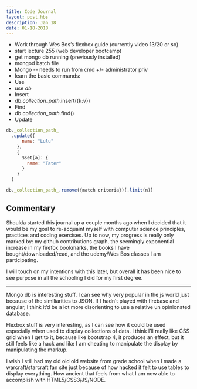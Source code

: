 ```yaml
---
title: Code Journal
layout: post.hbs
description: Jan 18
date: 01-18-2018
---
```


- Work through Wes Bos’s flexbox guide (currently video 13/20 or so)
- start lecture 255 (web developer bootcamp)
- get mongo db running (previously installed)
- mongod batch file
- Mongo -- needs to run from cmd +/- administrator priv
- learn the basic commands:
- Use
- use _db_
- Insert
- db._collection_path_.insert({k:v})
- Find
- db._collection_path_.find()
- Update

```javascript
db._collection_path_
  .update({
      name: "Lulu"
    },
    {
      $set[a]: {
        name: "Tater"
      }
    }
  )

db._collection_path_.remove({match criteria})[.limit(n)]
```

## Commentary

Shoulda started this journal up a couple months ago when I decided that it would be  my goal to re-acquaint myself with computer science principles, practices and coding exercises.  Up to now, my progress is really only marked by: my github contributions graph, the seemingly exponential increase in my firefox bookmarks, the books I have bought/downloaded/read, and the udemy/Wes Bos classes I am participating.

I will touch on my intentions with this later, but overall it has been nice to see purpose in all the schooling I did for my first degree.

---

Mongo db is interesting stuff.  I can see why very popular in the js world just because of the similiarities to JSON.  If I hadn’t played with firebase and angular, I think it’d be a lot more disorienting to use a relative un opinionated database.

Flexbox stuff is very interesting, as I can see how it could be used especially when used to display collections of data.  I think I’ll really like CSS grid when I get to it, because like bootstrap 4, it produces an effect, but it still feels like a hack and like I am cheating to manipulate the display by manipulating the markup.

I wish I still had my old old old website from grade school when I made a warcraft/starcraft fan site just because of how hacked it felt to use tables to display everything. How ancient that feels from what I am now able to accomplish with HTML5/CSS3/JS/NODE.
